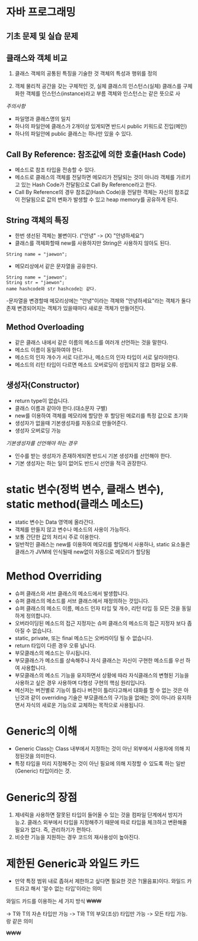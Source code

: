 # 자바 프로그래밍
## 기초 문제 및 실습 문제

## 클래스와 객체 비교

1. 클래스
   객체의 공통된 특징을 기술한 것
   객체의 특성과 행위를 정의

2. 객체
   물리적 공간을 갖는 구체적인 것, 실체
   클래스의 인스턴스(실체)
   클래스를 구체화한 객체를 인스턴스(instance)라고 부름
   객체와 인스턴스는 같은 뜻으로 사

*주의사항*
- 파일명과 클래스명의 일치
- 하나의 파일안에 클래스가 2개이상 있게되면 반드시 public 키워드로 진입(메인)
- 하나의 파일안에 public 클래스는 하나만 있을 수 있다.


## Call By Reference: 참조값에 의한 호출(Hash Code)

- 메소드로 참조 타입을 전송할 수 있다.
- 메소드로 클래스의 객체를 전달하면 메모리가 전달되는 것이 아니라
 객체를 가르키고 있는 Hash Code가 전달됨으로 Call By Reference라고 한다.
- Call By Reference의 경우 참조값(Hash Code)을 전달한 객체는 자신의 참조값이
 전달됨으로 값의 변화가 발생할 수 있고 heap memory를 공유하게 된다.


## String 객체의 특징

- 한번 생선된 객체는 불변이다. ("안녕" -> (X) "안녕하세요")
- 클래스를 객체화할때 new를 사용하지만 String은 사용하지 않아도 된다.
``` 
String name = "jaewon";
```
- 메모리상에서 같은 문자열을 공유한다.
```
String name = "jaewon";
String str = "jaewon";
name hashcode와 str hashcode는 같다.
```
-문자열을 변경할때
 메모리상에는 "안녕"이라는 객체와 "안녕하세요"라는 객체가 둘다 존재
 변경되어지는 객체가 있을때마다 새로운 객체가 만들어진다.

## Method Overloading

- 같은 클래스 내에서 같은 이름의 메소드를 여러개 선언하는 것을 말한다.
- 메소드 이름이 동일하여야 한다.
- 메소드의 인자 개수가 서로 다르거나, 메소드의 인자 타입이 서로 달라야한다.
- 메소드의 리턴 타입이 다르면 메소드 오버로딩이 성립되지 않고 컴파일 오류.

## 생성자(Constructor)

- return type이 없습니다.
- 클래스 이름과 같아야 한다.(대소문자 구별)
- new를 이용하여 객체를 메모리에 할당한 후 할당된 메로리를 특정 값으로 초기화
- 생성자가 없을때 기본생성자를 자동으로 만들어준다.
- 생성자 오버로딩 가능


*기본생성자를 선언해야 하는 경우*

- 인수를 받는 생성자가 존재하게되면 반드시 기본 생성자를 선언해야 한다.
- 기본 생성자는 하는 일이 없어도 반드시 선언을 적극 권장한다.


# static 변수(정벅 변수, 클래스 변수), static method(클래스 메소드)

- static 변수는 Data 영역에 올라간다.
- 객체를 만들지 않고 변수나 메소드의 사용이 가능하다.
- 보통 간단한 값의 처리시 주로 이용한다.
- 일반적인 클래스는 new를 이용하여 메모리를 할당해서 사용하나,
  static 요소들은 클래스가 JVM에 인식될때 new없이 자동으로 메모리가 할당됨

# Method Overriding

- 슈퍼 클래스와 서브 클래스의 메소드에서 발생합니다.
- 슈퍼 클래스의 메소드를 서브 클래스에서 재정의하는 것입니다.
- 슈퍼 클래스의 메소드 이름, 메소드 인자 타입 및 개수, 리턴 타입 등 모든 것을 동일하게 정의합니다.
- 오버라이딩된 메소드의 접근 지정자는 슈퍼 클래스의 메소드의 접근 지정자 보다 좁아질 수 없습니다.
- static, private, 또는 final 메소드는 오버라이딩 될 수 없습니다.
- return 타입이 다른 경우 오류 납니다.
- 부모클래스의 메소드는 무시됩니다.
- 부모클래스가 메소드를 상속해주나 자식 클래스는 자신이 구현한 메소드를 우선 하여 사용합니다.
- 부모클래스의 메소드 기능을 유지하면서 상황에 따라 자식클래스의 변형된 기능을 사용하고 싶은 경우 사용하며 다형성 구현의 핵심 원리입니다.
- 메신저는 버전별로 기능이 틀리나 버전이 틀리다고해서 대화를 할 수 없는 것은 아닌것과 같이 overriding 기술은 부모클래스의 구기능을 없애는 것이 아니라 유지하면서 자식의 새로운 기능으로 교체하는 목적으로 사용됩니다.


# Generic의 이해

- Generic Class는 Class 내부에서 지정하는 것이 아닌 외부에서 사용자에 의해 지정된것을 의미한다.
- 특정 타입을 미리 지정해주는 것이 아닌 필요에 의해 지정할 수 있도록 하는 일반(Generic) 타입이라는 것.

# Generic의 장점
1. 제네릭을 사용하면 잘못된 타입이 들어올 수 있는 것을 컴파일 단계에서 방지가능.2. 클래스 외부에서 타입을 지정해주기 때문에 따로 타입을 체크하고 변환해줄 필요가 없다. 즉, 관리하기가 편하다.
3. 비슷한 기능을 지원하는 경우 코드의 재사용성이 높아진다.

# 제한된 Generic과 와일드 카드
- 만약 특정 범위 내로 좁혀서 제한하고 싶다면 필요한 것은 ?(물음표)이다. 와일드 카드라고 해서 '알수 없는 타입'이라는 의미

와일드 카드를 이용하는 세 가지 방식
₩₩₩
<? extends T> -> T와 T의 자손 타입만 가능
<? super T> -> T와 T의 부모(조상) 타입만 가능
<?> -> 모든 타입 가능. <? extends Object>랑 같은 의미
₩₩₩




